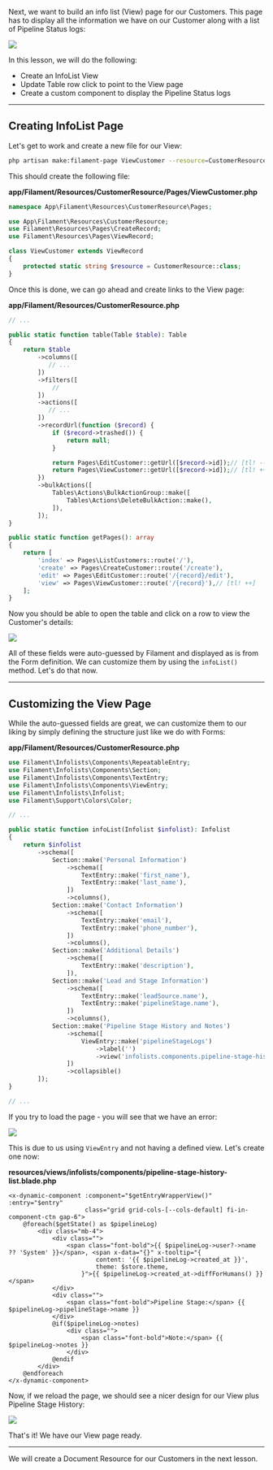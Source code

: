 Next, we want to build an info list (View) page for our Customers. This page has to display all the information we have on our Customer along with a list of Pipeline Status logs:

![](https://laraveldaily.com/uploads/2023/10/customerViewExample2.png)

In this lesson, we will do the following:

- Create an InfoList View
- Update Table row click to point to the View page
- Create a custom component to display the Pipeline Status logs

---

## Creating InfoList Page

Let's get to work and create a new file for our View:

```bash
php artisan make:filament-page ViewCustomer --resource=CustomerResource --type=ViewRecord
```

This should create the following file:

**app/Filament/Resources/CustomerResource/Pages/ViewCustomer.php**
```php
namespace App\Filament\Resources\CustomerResource\Pages;

use App\Filament\Resources\CustomerResource;
use Filament\Resources\Pages\CreateRecord;
use Filament\Resources\Pages\ViewRecord;

class ViewCustomer extends ViewRecord
{
    protected static string $resource = CustomerResource::class;
}
```

Once this is done, we can go ahead and create links to the View page:

**app/Filament/Resources/CustomerResource.php**
```php
// ...

public static function table(Table $table): Table
{
    return $table
        ->columns([
           // ...
        ])
        ->filters([
            //
        ])
        ->actions([
           // ...
        ])
        ->recordUrl(function ($record) {
            if ($record->trashed()) {
                return null;
            }

            return Pages\EditCustomer::getUrl([$record->id]);// [tl! --]
            return Pages\ViewCustomer::getUrl([$record->id]);// [tl! ++]
        })
        ->bulkActions([
            Tables\Actions\BulkActionGroup::make([
                Tables\Actions\DeleteBulkAction::make(),
            ]),
        ]);
}

public static function getPages(): array
{
    return [
        'index' => Pages\ListCustomers::route('/'),
        'create' => Pages\CreateCustomer::route('/create'),
        'edit' => Pages\EditCustomer::route('/{record}/edit'),
        'view' => Pages\ViewCustomer::route('/{record}'),// [tl! ++]
    ];
}
```

Now you should be able to open the table and click on a row to view the Customer's details:

![](https://laraveldaily.com/uploads/2023/10/customerViewExample.png)

All of these fields were auto-guessed by Filament and displayed as is from the Form definition. We can customize them by using the `infoList()` method. Let's do that now.

---

## Customizing the View Page

While the auto-guessed fields are great, we can customize them to our liking by simply defining the structure just like we do with Forms:

**app/Filament/Resources/CustomerResource.php**
```php
use Filament\Infolists\Components\RepeatableEntry;
use Filament\Infolists\Components\Section;
use Filament\Infolists\Components\TextEntry;
use Filament\Infolists\Components\ViewEntry;
use Filament\Infolists\Infolist;
use Filament\Support\Colors\Color;

// ...

public static function infoList(Infolist $infolist): Infolist
{
    return $infolist
        ->schema([
            Section::make('Personal Information')
                ->schema([
                    TextEntry::make('first_name'),
                    TextEntry::make('last_name'),
                ])
                ->columns(),
            Section::make('Contact Information')
                ->schema([
                    TextEntry::make('email'),
                    TextEntry::make('phone_number'),
                ])
                ->columns(),
            Section::make('Additional Details')
                ->schema([
                    TextEntry::make('description'),
                ]),
            Section::make('Lead and Stage Information')
                ->schema([
                    TextEntry::make('leadSource.name'),
                    TextEntry::make('pipelineStage.name'),
                ])
                ->columns(),
            Section::make('Pipeline Stage History and Notes')
                ->schema([
                    ViewEntry::make('pipelineStageLogs')
                        ->label('')
                        ->view('infolists.components.pipeline-stage-history-list')
                ])
                ->collapsible()
        ]);
}

// ...
```

If you try to load the page - you will see that we have an error:

![](https://laraveldaily.com/uploads/2023/10/customerViewError.png)

This is due to us using `ViewEntry` and not having a defined view. Let's create one now:

**resources/views/infolists/components/pipeline-stage-history-list.blade.php**
```blade
<x-dynamic-component :component="$getEntryWrapperView()" :entry="$entry"
                     class="grid grid-cols-[--cols-default] fi-in-component-ctn gap-6">
    @foreach($getState() as $pipelineLog)
        <div class="mb-4">
            <div class="">
                <span class="font-bold">{{ $pipelineLog->user?->name ?? 'System' }}</span>, <span x-data="{}" x-tooltip="{
                        content: '{{ $pipelineLog->created_at }}',
                        theme: $store.theme,
                    }">{{ $pipelineLog->created_at->diffForHumans() }}</span>
            </div>
            <div class="">
                <span class="font-bold">Pipeline Stage:</span> {{ $pipelineLog->pipelineStage->name }}
            </div>
            @if($pipelineLog->notes)
                <div class="">
                    <span class="font-bold">Note:</span> {{ $pipelineLog->notes }}
                </div>
            @endif
        </div>
    @endforeach
</x-dynamic-component>
```

Now, if we reload the page, we should see a nicer design for our View plus Pipeline Stage History:

![](https://laraveldaily.com/uploads/2023/10/customerViewExample2.png)

That's it! We have our View page ready.

---

We will create a Document Resource for our Customers in the next lesson.
